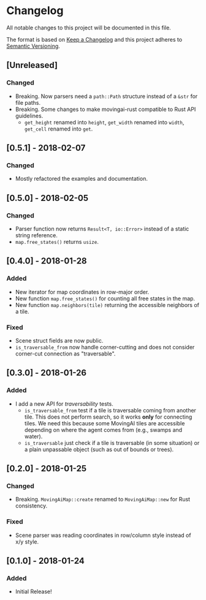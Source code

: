# Changelog
All notable changes to this project will be documented in this file.

The format is based on [Keep a Changelog](http://keepachangelog.com/en/1.0.0/)
and this project adheres to [Semantic Versioning](http://semver.org/spec/v2.0.0.html).

## [Unreleased]

### Changed
  - Breaking. Now parsers need a `path::Path` structure instead of a `&str` for file paths.
  - Breaking. Some changes to make movingai-rust compatible to Rust API guidelines.
    - `get_height` renamed into `height`, `get_width` renamed into `width`, `get_cell` renamed into `get`.

## [0.5.1] - 2018-02-07

### Changed
 - Mostly refactored the examples and documentation.

## [0.5.0] - 2018-02-05

### Changed
 - Parser function now returns `Result<T, io::Error>` instead of a static string reference.
 - `map.free_states()` returns `usize`.

## [0.4.0] - 2018-01-28

### Added
 - New iterator for map coordinates in row-major order.
 - New function `map.free_states()` for counting all free states in the map.
 - New function `map.neighbors(tile)` returning the accessible neighbors of a tile.

### Fixed
 - Scene struct fields are now public.
 - `is_traversable_from` now handle corner-cutting and does not consider corner-cut connection as "traversable".

## [0.3.0] - 2018-01-26

### Added
 - I add a new API for _traversability_ tests.
   - `is_traversable_from` test if a tile is traversable coming from another tile. This does not perform search, so it works **only** for connecting tiles. We need this because some MovingAI tiles are accessible depending on where the agent comes from (e.g., swamps and water).
   - `is_traversable` just check if a tile is traversable (in some situation) or a plain unpassable object (such as out of bounds or trees). 

## [0.2.0] - 2018-01-25

### Changed
 - Breaking. `MovingAiMap::create` renamed to `MovingAiMap::new` for Rust consistency.

### Fixed
 - Scene parser was reading coordinates in row/column style instead of x/y style.

## [0.1.0] - 2018-01-24

### Added
 - Initial Release!